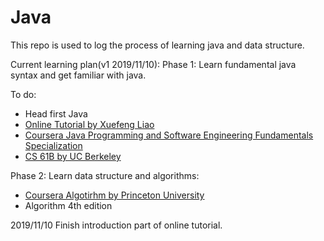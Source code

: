 # Java
This repo is used to log the process of learning java and data structure.

Current learning plan(v1 2019/11/10):
Phase 1:
Learn fundamental java syntax and get familiar with java.

To do:
- Head first Java
- [Online Tutorial by Xuefeng Liao](https://www.liaoxuefeng.com/wiki/1252599548343744)
- [Coursera Java Programming and Software Engineering Fundamentals Specialization](https://www.coursera.org/specializations/java-programming)
- [CS 61B by UC Berkeley](https://sp19.datastructur.es/)

Phase 2:
Learn data structure and algorithms:
- [Coursera Algotirhm by Princeton University](https://www.coursera.org/learn/algorithms-part1/home/welcome)
- Algorithm 4th edition


2019/11/10 Finish introduction part of online tutorial.